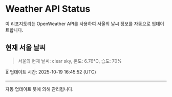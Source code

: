
# Weather API Status

이 리포지토리는 OpenWeather API를 사용하여 서울의 날씨 정보를 자동으로 업데이트합니다.

## 현재 서울 날씨
> 서울의 현재 날씨: clear sky, 온도: 6.76°C, 습도: 70%

⏳ 업데이트 시간: 2025-10-19 16:45:52 (UTC)

---
자동 업데이트 봇에 의해 관리됩니다.
